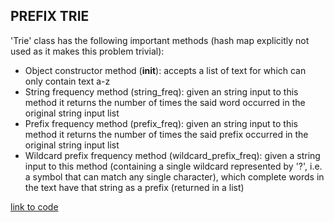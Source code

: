 ## PREFIX TRIE <br/>
'Trie' class has the following important methods (hash map explicitly not used as it makes this problem trivial):<br/>
- Object constructor method (__init__): accepts a list of text for which can only contain text a-z<br/>
- String frequency method (string_freq): given an string input to this method it returns the number of times the said word occurred in the original string input list<br/>
- Prefix frequency method (prefix_freq): given an string input to this method it returns the number of times the said prefix occurred in the original string input list<br/>
- Wildcard prefix frequency method (wildcard_prefix_freq): given a string input to this method (containing a single wildcard represented by '?', i.e. a symbol that can match any single character), 
which complete words in the text have that string as a prefix (returned in a list)<br/>

[link to code](prefix_trie.py)
